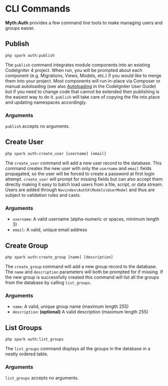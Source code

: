 # CLI Commands

**Myth:Auth** provides a few command line tools to make managing users and groups easier.

## Publish

    php spark auth:publish

The `publish` command integrates module components into an existing CodeIgniter 4 project.
When run, you will be prompted about each component (e.g. Migrations, Views, Models, etc.)
if you would like to merge them into your project. Most components will run in-place via
Composer or manual autoloading (see also [Autoloading](https://codeigniter4.github.io/userguide/concepts/autoloader.html)
in the CodeIgniter User Guide) but if you need to change code that cannot be extended then
publishing is the easiest way to do it. `publish` will take care of copying the file into
place and updating namespaces accordingly.

### Arguments

`publish` accepts no arguments.

## Create User

    php spark auth:create_user [username] [email]

The `create_user` command will add a new user record to the database. This command creates
the new user with only the `username` and `email` fields propagated, so the user will be
forced to create a password at first login attempt. `create_user` will prompt for missing
fields but can also accept them directly making it easy to batch load users from a file,
script, or data stream. Users are added through `Navindex\AuthX\Models\UserModel` and thus are
subject to validation rules and casts.

### Arguments

* `username`: A valid username (alpha-numeric or spaces, minimum length 3)
* `email`: A valid, unique email address

## Create Group

    php spark auth:create_group [name] [description]

The `create_group` command will add a new group record to the database. The `name` and
`description` parameters will both be prompted for if missing. If the new group is successfully
created this command will list all the groups from the database by calling `list_groups`.

### Arguments

* `name`: A valid, unique group name (maximum length 255)
* `description`: **(optional)** A valid description (maximum length 255)

## List Groups

    php spark auth:list_groups

The `list_groups` command displays all the groups in the database in a neatly ordered table.

### Arguments

`list_groups` accepts no arguments.
